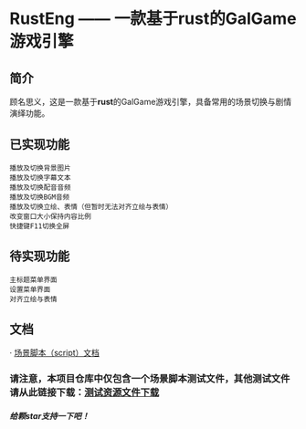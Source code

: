 # RustEng —— 一款基于rust的GalGame游戏引擎

## 简介

顾名思义，这是一款基于**rust**的GalGame游戏引擎，具备常用的场景切换与剧情演绎功能。

## 已实现功能
```
播放及切换背景图片
播放及切换字幕文本
播放及切换配音音频
播放及切换BGM音频
播放及切换立绘、表情（但暂时无法对齐立绘与表情）
改变窗口大小保持内容比例
快捷键F11切换全屏
```

## 待实现功能
```
主标题菜单界面
设置菜单界面
对齐立绘与表情
```

## 文档

 · [场景脚本（script）文档](doc/how_to_use_script.md)

### **请注意，本项目仓库中仅包含一个场景脚本测试文件，其他测试文件请从此链接下载：**[测试资源文件下载](https://1drv.ms/u/c/6c9629b3f2440e6f/Ea6HVLmJXkVGpL_vCcXS7FcBIBySHHRRpENmlGNAbDEiIw?e=AcLV68)

#### *给颗star支持一下吧！*